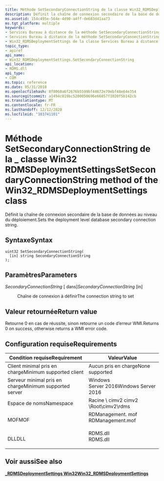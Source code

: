 ```yaml
---
title: Méthode SetSecondaryConnectionString de la classe Win32_RDMSDeploymentSettings
description: Définit la chaîne de connexion secondaire de la base de données au niveau du déploiement.
ms.assetid: 154c495e-564e-4d90-a4ff-de683d41aa73
ms.tgt_platform: multiple
keywords:
- Services Bureau à distance de la méthode SetSecondaryConnectionString
- Services Bureau à distance de la méthode SetSecondaryConnectionString, classe Win32_RDMSDeploymentSettings
- Win32_RDMSDeploymentSettings de la classe Services Bureau à distance, méthode SetSecondaryConnectionString
topic_type:
- apiref
api_name:
- Win32_RDMSDeploymentSettings.SetSecondaryConnectionString
api_location:
- RDMS.dll
api_type:
- COM
ms.topic: reference
ms.date: 05/31/2018
ms.openlocfilehash: 8f8060a6f2676b5599bf44672e79ebf48e64e354
ms.sourcegitcommit: a1494c819bc5200050696e66057f1020f5b142cb
ms.translationtype: MT
ms.contentlocale: fr-FR
ms.lasthandoff: 12/12/2020
ms.locfileid: "103741101"
---
```

# <a name="setsecondaryconnectionstring-method-of-the-win32_rdmsdeploymentsettings-class"></a><span data-ttu-id="519ff-106">Méthode SetSecondaryConnectionString de la \_ classe Win32 RDMSDeploymentSettings</span><span class="sxs-lookup"><span data-stu-id="519ff-106">SetSecondaryConnectionString method of the Win32\_RDMSDeploymentSettings class</span></span>

<span data-ttu-id="519ff-107">Définit la chaîne de connexion secondaire de la base de données au niveau du déploiement.</span><span class="sxs-lookup"><span data-stu-id="519ff-107">Sets the deployment level database secondary connection string.</span></span>

## <a name="syntax"></a><span data-ttu-id="519ff-108">Syntaxe</span><span class="sxs-lookup"><span data-stu-id="519ff-108">Syntax</span></span>


```mof
uint32 SetSecondaryConnectionString(
  [in] string SecondaryConnectionString
);
```



## <a name="parameters"></a><span data-ttu-id="519ff-109">Paramètres</span><span class="sxs-lookup"><span data-stu-id="519ff-109">Parameters</span></span>

<dl> <dt>

<span data-ttu-id="519ff-110">*SecondaryConnectionString* \[ dans\]</span><span class="sxs-lookup"><span data-stu-id="519ff-110">*SecondaryConnectionString* \[in\]</span></span>
</dt> <dd>

<span data-ttu-id="519ff-111">Chaîne de connexion à définir</span><span class="sxs-lookup"><span data-stu-id="519ff-111">The connection string to set</span></span>

</dd> </dl>

## <a name="return-value"></a><span data-ttu-id="519ff-112">Valeur retournée</span><span class="sxs-lookup"><span data-stu-id="519ff-112">Return value</span></span>

<span data-ttu-id="519ff-113">Retourne 0 en cas de réussite, sinon retourne un code d’erreur WMI.</span><span class="sxs-lookup"><span data-stu-id="519ff-113">Returns 0 on success, otherwise returns a WMI error code.</span></span>

## <a name="requirements"></a><span data-ttu-id="519ff-114">Configuration requise</span><span class="sxs-lookup"><span data-stu-id="519ff-114">Requirements</span></span>



| <span data-ttu-id="519ff-115">Condition requise</span><span class="sxs-lookup"><span data-stu-id="519ff-115">Requirement</span></span> | <span data-ttu-id="519ff-116">Valeur</span><span class="sxs-lookup"><span data-stu-id="519ff-116">Value</span></span> |
|-------------------------------------|---------------------------------------------------------------------------------------------|
| <span data-ttu-id="519ff-117">Client minimal pris en charge</span><span class="sxs-lookup"><span data-stu-id="519ff-117">Minimum supported client</span></span><br/> | <span data-ttu-id="519ff-118">Aucun pris en charge</span><span class="sxs-lookup"><span data-stu-id="519ff-118">None supported</span></span><br/>                                                                   |
| <span data-ttu-id="519ff-119">Serveur minimal pris en charge</span><span class="sxs-lookup"><span data-stu-id="519ff-119">Minimum supported server</span></span><br/> | <span data-ttu-id="519ff-120">Windows Server 2016</span><span class="sxs-lookup"><span data-stu-id="519ff-120">Windows Server 2016</span></span><br/>                                                              |
| <span data-ttu-id="519ff-121">Espace de noms</span><span class="sxs-lookup"><span data-stu-id="519ff-121">Namespace</span></span><br/>                | <span data-ttu-id="519ff-122">Racine \\ cimv2 cimv2 \\</span><span class="sxs-lookup"><span data-stu-id="519ff-122">Root\\cimv2\\rdms</span></span><br/>                                                                |
| <span data-ttu-id="519ff-123">MOF</span><span class="sxs-lookup"><span data-stu-id="519ff-123">MOF</span></span><br/>                      | <dl> <span data-ttu-id="519ff-124"><dt>RDManagement. mof</dt></span><span class="sxs-lookup"><span data-stu-id="519ff-124"><dt>RDManagement.mof</dt></span></span> </dl> |
| <span data-ttu-id="519ff-125">DLL</span><span class="sxs-lookup"><span data-stu-id="519ff-125">DLL</span></span><br/>                      | <dl> <span data-ttu-id="519ff-126"><dt>RDMS.dll</dt></span><span class="sxs-lookup"><span data-stu-id="519ff-126"><dt>RDMS.dll</dt></span></span> </dl>         |



## <a name="see-also"></a><span data-ttu-id="519ff-127">Voir aussi</span><span class="sxs-lookup"><span data-stu-id="519ff-127">See also</span></span>

<dl> <dt>

[<span data-ttu-id="519ff-128">**\_RDMSDeploymentSettings Win32**</span><span class="sxs-lookup"><span data-stu-id="519ff-128">**Win32\_RDMSDeploymentSettings**</span></span>](win32-rdmsdeploymentsettings.md)
</dt> </dl>

 

 






